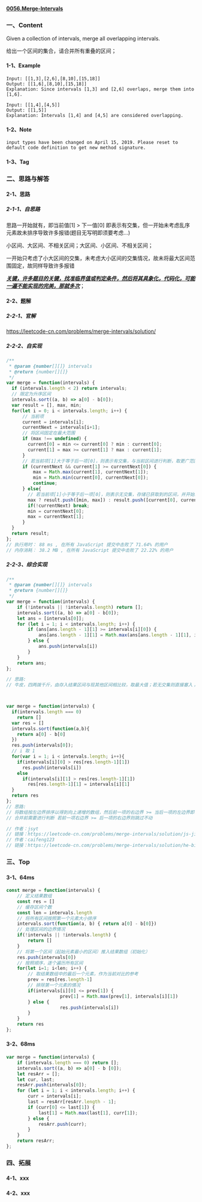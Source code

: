 #### [0056.Merge-Intervals](https://leetcode-cn.com/problems/merge-intervals/)



### 一、Content

Given a collection of intervals, merge all overlapping intervals.

给出一个区间的集合，请合并所有重叠的区间；



#### 1-1、Example

```
Input: [[1,3],[2,6],[8,10],[15,18]]
Output: [[1,6],[8,10],[15,18]]
Explanation: Since intervals [1,3] and [2,6] overlaps, merge them into [1,6].

Input: [[1,4],[4,5]]
Output: [[1,5]]
Explanation: Intervals [1,4] and [4,5] are considered overlapping.
```



#### 1-2、Note

```
input types have been changed on April 15, 2019. Please reset to default code definition to get new method signature.
```



#### 1-3、Tag

### 二、思路与解答

#### 2-1、思路

##### 2-1-1、自思路

思路一开始就有，即当前值[1] > 下一值[0] 即表示有交集，但一开始未考虑乱序元素故未排序导致许多报错(题目无写明即须要考虑...)

小区间、大区间、不相关区间；大区间、小区间、不相关区间；

一开始只考虑了小大区间的交集，未考虑大小区间的交集情况，故未将最大区间范围固定，故同样导致许多报错

**<u>*关键，许多题目的关键，找准临界值或判定条件，然后将其具象化，代码化，可能一遍不能实现的完美，那就多次*</u>**；

#### 2-2、题解

##### 2-2-1、官解

https://leetcode-cn.com/problems/merge-intervals/solution/

##### 2-2-2、自实现

```js
/**
 * @param {number[][]} intervals
 * @return {number[][]}
 */
var merge = function(intervals) {
  if (intervals.length < 2) return intervals;
  // 限定为升序区间
  intervals.sort((a, b) => a[0] - b[0]);
  var result = [], max, min;
  for(let i = 0; i < intervals.length; i++) {
      // 当前项
      current = intervals[i];
      currentNext = intervals[i+1];
      // 将区间固定在最大范围
      if (max !== undefined) {
        current[0] = min <= current[0] ? min : current[0];
        current[1] = max >= current[1] ? max : current[1];
      }
      // 若当前项[1]大于等于后一项[0]，则表示有交集，与当前区间进行判断，取更广范围区间
      if (currentNext && current[1] >= currentNext[0]) {
          max = Math.max(current[1], currentNext[1]);
          min = Math.min(current[0], currentNext[0]);
          continue;
      } else{
        // 若当前项[1]小于等于后一项[0]，则表示无交集，存储已获取到的区间，并开始新一轮的操作
        max ? result.push([min, max]) : result.push([current[0], current[1]]);
        if(!currentNext) break;
        min = currentNext[0];
        max = currentNext[1];
      }
  }
  return result;
};
// 执行用时： 88 ms , 在所有 JavaScript 提交中击败了 71.64% 的用户 
// 内存消耗： 38.2 MB , 在所有 JavaScript 提交中击败了 22.22% 的用户
```



##### 2-2-3、综合实现

```js
/**
 * @param {number[][]} intervals
 * @return {number[][]}
 */
var merge = function(intervals) {
    if (!intervals || !intervals.length) return [];
    intervals.sort((a, b) => a[0] - b[0]);
    let ans = [intervals[0]];
    for (let i = 1; i < intervals.length; i++) {
        if (ans[ans.length - 1][1] >= intervals[i][0]) {
            ans[ans.length - 1][1] = Math.max(ans[ans.length - 1][1], intervals[i][1])
        } else {
            ans.push(intervals[i])
        }
    }
    return ans;
};

// 思路:
// 牛皮，四两拨千斤，由存入结果区间与现其他区间相比较，取最大值；若无交集则直接塞入；



var merge = function(intervals) {
  if(intervals.length === 0)
    return []
  var res = []
  intervals.sort(function(a,b){
    return a[0] - b[0]
  })
  res.push(intervals[0]);
  // i 取 1
  for(var i = 1; i < intervals.length; i++){
    if(intervals[i][0] > res[res.length-1][1])
      res.push(intervals[i])
    else
      if(intervals[i][1] > res[res.length-1][1])
        res[res.length-1][1] = intervals[i][1]
  }
  return res
};
// 思路:
// 将数组按左边界排序以得到向上递增的数组，然后前一项的右边界 >= 当后一项的左边界即证明有相交
// 合并前需要进行判断 若前一项右边界 >= 后一项的右边界则跳过不动

// 作者：jsyt
// 链接：https://leetcode-cn.com/problems/merge-intervals/solution/js-jian-dan-yi-dong-jie-fa-by-jsyt/
// 作者：caifeng123
// 链接：https://leetcode-cn.com/problems/merge-intervals/solution/he-bing-qu-jian-chao-rong-yi-li-jie-93100-by-caife/
```



### 三、Top

#### 3-1、64ms

```js
const merge = function(intervals) {
    // 定义结果数组
    const res = []  
    // 缓存区间个数
    const len = intervals.length
    // 将所有区间按照第一个元素大小排序
    intervals.sort(function(a, b) { return a[0] - b[0]}) 
    // 处理区间的边界情况
    if(!intervals || !intervals.length) {
        return []
    }
    // 将第一个区间（起始元素最小的区间）推入结果数组（初始化）
    res.push(intervals[0])
    // 按照顺序，逐个遍历所有区间
    for(let i=1; i<len; i++) {
        // 取结果数组中的最后一个元素，作为当前对比的参考
        prev = res[res.length-1]  
        // 排除第一个元素的情况
        if(intervals[i][0] <= prev[1]) {
					prev[1] = Math.max(prev[1], intervals[i][1])
        } else {
					res.push(intervals[i])
        }
    }
    return res
};
```



#### 3-2、68ms

```js
var merge = function(intervals) {
    if (intervals.length === 0) return [];
    intervals.sort((a, b) => a[0] - b [0]);
    let resArr = [];
    let cur, last;
    resArr.push(intervals[0]);
    for (let i = 1; i < intervals.length; i++) {
        curr = intervals[i];
        last = resArr[resArr.length - 1];
        if (curr[0] <= last[1]) {
            last[1] = Math.max(last[1], curr[1]);
        } else {
            resArr.push(curr);
        }
    }
    return resArr;
};
```



### 四、拓展

#### 4-1、xxx

#### 4-2、xxx
